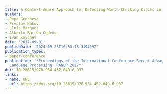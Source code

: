 ```yaml
---
title: A Context-Aware Approach for Detecting Worth-Checking Claims in Political Debates
authors:
- Pepa Gencheva
- Preslav Nakov
- Lluís Màrquez
- Alberto Barrón-Cedeño
- Ivan Koychev
date: '2017-09-01'
publishDate: '2024-09-28T16:53:18.349499Z'
publication_types:
- paper-conference
publication: '*Proceedings of the International Conference Recent Advances in Natural
  Language Processing, RANLP 2017*'
doi: 10.26615/978-954-452-049-6_037
links:
- name: URL
  url: https://doi.org/10.26615/978-954-452-049-6_037
---
```

